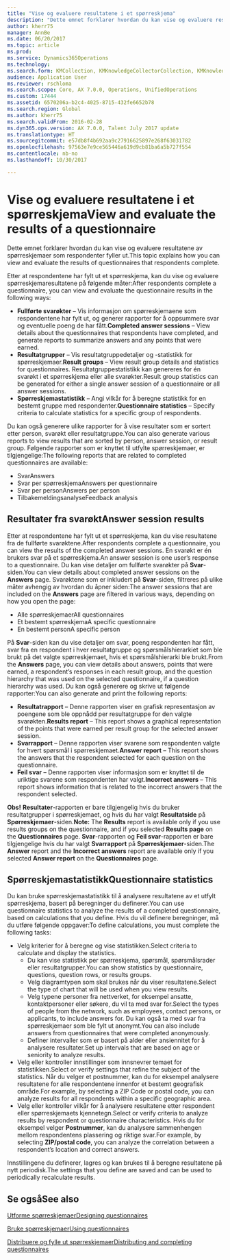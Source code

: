 ```yaml
---
title: "Vise og evaluere resultatene i et spørreskjema"
description: "Dette emnet forklarer hvordan du kan vise og evaluere resultatene av spørreskjemaer som respondenter fyller ut."
author: kherr75
manager: AnnBe
ms.date: 06/20/2017
ms.topic: article
ms.prod: 
ms.service: Dynamics365Operations
ms.technology: 
ms.search.form: KMCollection, KMKnowledgeCollectorCollection, KMKnowledgeCollectorUserResults
audience: Application User
ms.reviewer: rschloma
ms.search.scope: Core, AX 7.0.0, Operations, UnifiedOperations
ms.custom: 17444
ms.assetid: 6570206a-b2c4-4025-8715-432fe6652b78
ms.search.region: Global
ms.author: kherr75
ms.search.validFrom: 2016-02-28
ms.dyn365.ops.version: AX 7.0.0, Talent July 2017 update
ms.translationtype: HT
ms.sourcegitcommit: e57db8f4b692aa9c27916625897e268f63031782
ms.openlocfilehash: 97563e7e9ce565446a619d9cb81ba6a5b727f554
ms.contentlocale: nb-no
ms.lasthandoff: 10/30/2017

---
```


# <a name="view-and-evaluate-the-results-of-a-questionnaire"></a><span data-ttu-id="dc021-103">Vise og evaluere resultatene i et spørreskjema</span><span class="sxs-lookup"><span data-stu-id="dc021-103">View and evaluate the results of a questionnaire</span></span>

<span data-ttu-id="dc021-104">Dette emnet forklarer hvordan du kan vise og evaluere resultatene av spørreskjemaer som respondenter fyller ut.</span><span class="sxs-lookup"><span data-stu-id="dc021-104">This topic explains how you can view and evaluate the results of questionnaires that respondents complete.</span></span> 

<span data-ttu-id="dc021-105">Etter at respondentene har fylt ut et spørreskjema, kan du vise og evaluere spørreskjemaresultatene på følgende måter:</span><span class="sxs-lookup"><span data-stu-id="dc021-105">After respondents complete a questionnaire, you can view and evaluate the questionnaire results in the following ways:</span></span>

-   <span data-ttu-id="dc021-106">**Fullførte svarøkter** – Vis informasjon om spørreskjemaene som respondentene har fylt ut, og generer rapporter for å oppsummere svar og eventuelle poeng de har fått.</span><span class="sxs-lookup"><span data-stu-id="dc021-106">**Completed answer sessions** – View details about the questionnaires that respondents have completed, and generate reports to summarize answers and any points that were earned.</span></span>
-   <span data-ttu-id="dc021-107">**Resultatgrupper** – Vis resultatgruppedetaljer og -statistikk for spørreskjemaer.</span><span class="sxs-lookup"><span data-stu-id="dc021-107">**Result groups** – View result group details and statistics for questionnaires.</span></span> <span data-ttu-id="dc021-108">Resultatgruppestatistikk kan genereres for én svarøkt i et spørreskjema eller alle svarøkter.</span><span class="sxs-lookup"><span data-stu-id="dc021-108">Result group statistics can be generated for either a single answer session  of a questionnaire or all answer sessions.</span></span>
-   <span data-ttu-id="dc021-109">**Spørreskjemastatistikk** – Angi vilkår for å beregne statistikk for en bestemt gruppe med respondenter.</span><span class="sxs-lookup"><span data-stu-id="dc021-109">**Questionnaire statistics** – Specify criteria to calculate statistics for a specific group of respondents.</span></span>

<span data-ttu-id="dc021-110">Du kan også generere ulike rapporter for å vise resultater som er sortert etter person, svarøkt eller resultatgruppe.</span><span class="sxs-lookup"><span data-stu-id="dc021-110">You can also generate various reports to view results that are sorted by person, answer session, or result group.</span></span> <span data-ttu-id="dc021-111">Følgende rapporter som er knyttet til utfylte spørreskjemaer, er tilgjengelige:</span><span class="sxs-lookup"><span data-stu-id="dc021-111">The following reports that are related to completed questionnaires are available:</span></span>

-   <span data-ttu-id="dc021-112">Svar</span><span class="sxs-lookup"><span data-stu-id="dc021-112">Answers</span></span>
-   <span data-ttu-id="dc021-113">Svar per spørreskjema</span><span class="sxs-lookup"><span data-stu-id="dc021-113">Answers per questionnaire</span></span>
-   <span data-ttu-id="dc021-114">Svar per person</span><span class="sxs-lookup"><span data-stu-id="dc021-114">Answers per person</span></span>
-   <span data-ttu-id="dc021-115">Tilbakemeldingsanalyse</span><span class="sxs-lookup"><span data-stu-id="dc021-115">Feedback analysis</span></span>

## <a name="answer-session-results"></a><span data-ttu-id="dc021-116">Resultater fra svarøkt</span><span class="sxs-lookup"><span data-stu-id="dc021-116">Answer session results</span></span>
<span data-ttu-id="dc021-117">Etter at respondentene har fylt ut et spørreskjema, kan du vise resultatene fra de fullførte svarøktene.</span><span class="sxs-lookup"><span data-stu-id="dc021-117">After respondents complete a questionnaire, you can view the results of the completed answer sessions.</span></span> <span data-ttu-id="dc021-118">En svarøkt er én brukers svar på et spørreskjema.</span><span class="sxs-lookup"><span data-stu-id="dc021-118">An answer session is one user’s response to a questionnaire.</span></span> <span data-ttu-id="dc021-119">Du kan vise detaljer om fullførte svarøkter på **Svar**-siden.</span><span class="sxs-lookup"><span data-stu-id="dc021-119">You can view details about completed answer sessions on the **Answers** page.</span></span> <span data-ttu-id="dc021-120">Svarøktene som er inkludert på **Svar**-siden, filtreres på ulike måter avhengig av hvordan du åpner siden:</span><span class="sxs-lookup"><span data-stu-id="dc021-120">The answer sessions that are included on the **Answers** page are filtered in various ways, depending on how you open the page:</span></span>

-   <span data-ttu-id="dc021-121">Alle spørreskjemaer</span><span class="sxs-lookup"><span data-stu-id="dc021-121">All questionnaires</span></span>
-   <span data-ttu-id="dc021-122">Et bestemt spørreskjema</span><span class="sxs-lookup"><span data-stu-id="dc021-122">A specific questionnaire</span></span>
-   <span data-ttu-id="dc021-123">En bestemt person</span><span class="sxs-lookup"><span data-stu-id="dc021-123">A specific person</span></span>

<span data-ttu-id="dc021-124">På **Svar**-siden kan du vise detaljer om svar, poeng respondenten har fått, svar fra en respondent i hver resultatgruppe og spørsmålshierarkiet som ble brukt på det valgte spørreskjemaet, hvis et spørsmålshierarki ble brukt.</span><span class="sxs-lookup"><span data-stu-id="dc021-124">From the **Answers** page, you can view details about answers, points that were earned, a respondent’s responses in each result group, and the question hierarchy that was used on the selected questionnaire, if a question hierarchy was used.</span></span> <span data-ttu-id="dc021-125">Du kan også generere og skrive ut følgende rapporter:</span><span class="sxs-lookup"><span data-stu-id="dc021-125">You can also generate and print the following reports:</span></span>

-   <span data-ttu-id="dc021-126">**Resultatrapport** – Denne rapporten viser en grafisk representasjon av poengene som ble oppnådd per resultatgruppe for den valgte svarøkten.</span><span class="sxs-lookup"><span data-stu-id="dc021-126">**Results report** – This report shows a graphical representation of the points that were earned per result group for the selected answer session.</span></span>
-   <span data-ttu-id="dc021-127">**Svarrapport** – Denne rapporten viser svarene som respondenten valgte for hvert spørsmål i spørreskjemaet.</span><span class="sxs-lookup"><span data-stu-id="dc021-127">**Answer report** – This report shows the answers that the respondent selected for each question on the questionnaire.</span></span>
-   <span data-ttu-id="dc021-128">**Feil svar** – Denne rapporten viser informasjon som er knyttet til de uriktige svarene som respondenten har valgt.</span><span class="sxs-lookup"><span data-stu-id="dc021-128">**Incorrect answers** – This report shows information that is related to the incorrect answers that the respondent selected.</span></span>

<span data-ttu-id="dc021-129">**Obs!** **Resultater**-rapporten er bare tilgjengelig hvis du bruker resultatgrupper i spørreskjemaet, og hvis du har valgt **Resultatside** på **Spørreskjemaer**-siden.</span><span class="sxs-lookup"><span data-stu-id="dc021-129">**Note:** The **Results** report is available only if you use results groups on the questionnaire, and if you selected **Results page** on the **Questionnaires** page.</span></span> <span data-ttu-id="dc021-130">**Svar**-rapporten og **Feil svar**-rapporten er bare tilgjengelige hvis du har valgt **Svarrapport** på **Spørreskjemaer**-siden.</span><span class="sxs-lookup"><span data-stu-id="dc021-130">The **Answer** report and the **Incorrect answers** report are available only if you selected **Answer report** on the **Questionnaires** page.</span></span>

## <a name="questionnaire-statistics"></a><span data-ttu-id="dc021-131">Spørreskjemastatistikk</span><span class="sxs-lookup"><span data-stu-id="dc021-131">Questionnaire statistics</span></span>
<span data-ttu-id="dc021-132">Du kan bruke spørreskjemastatistikk til å analysere resultatene av et utfylt spørreskjema, basert på beregninger du definerer.</span><span class="sxs-lookup"><span data-stu-id="dc021-132">You can use questionnaire statistics to analyze the results of a completed questionnaire, based on calculations that you define.</span></span> <span data-ttu-id="dc021-133">Hvis du vil definere beregninger, må du utføre følgende oppgaver:</span><span class="sxs-lookup"><span data-stu-id="dc021-133">To define calculations, you must complete the following tasks:</span></span>

-   <span data-ttu-id="dc021-134">Velg kriterier for å beregne og vise statistikken.</span><span class="sxs-lookup"><span data-stu-id="dc021-134">Select criteria to calculate and display the statistics.</span></span>
    -   <span data-ttu-id="dc021-135">Du kan vise statistikk per spørreskjema, spørsmål, spørsmålsrader eller resultatgrupper.</span><span class="sxs-lookup"><span data-stu-id="dc021-135">You can show statistics by questionnaire, questions, question rows, or results groups.</span></span>
    -   <span data-ttu-id="dc021-136">Velg diagramtypen som skal brukes når du viser resultatene.</span><span class="sxs-lookup"><span data-stu-id="dc021-136">Select the type of chart that will be used when you view results.</span></span>
    -   <span data-ttu-id="dc021-137">Velg typene personer fra nettverket, for eksempel ansatte, kontaktpersoner eller søkere, du vil ta med svar for.</span><span class="sxs-lookup"><span data-stu-id="dc021-137">Select the types of people from the network, such as employees, contact persons, or applicants, to include answers for.</span></span> <span data-ttu-id="dc021-138">Du kan også ta med svar fra spørreskjemaer som ble fylt ut anonymt.</span><span class="sxs-lookup"><span data-stu-id="dc021-138">You can also include answers from questionnaires that were completed anonymously.</span></span>
    -   <span data-ttu-id="dc021-139">Definer intervaller som er basert på alder eller ansiennitet for å analysere resultater.</span><span class="sxs-lookup"><span data-stu-id="dc021-139">Set up intervals that are based on age or seniority to analyze results.</span></span>
-   <span data-ttu-id="dc021-140">Velg eller kontroller innstillinger som innsnevrer temaet for statistikken.</span><span class="sxs-lookup"><span data-stu-id="dc021-140">Select or verify settings that refine the subject of the statistics.</span></span> <span data-ttu-id="dc021-141">Når du velger et postnummer, kan du for eksempel analysere resultatene for alle respondentene innenfor et bestemt geografisk område.</span><span class="sxs-lookup"><span data-stu-id="dc021-141">For example, by selecting a ZIP Code or postal code, you can analyze results for all respondents within a specific geographic area.</span></span>
-   <span data-ttu-id="dc021-142">Velg eller kontroller vilkår for å analysere resultatene etter respondent eller spørreskjemaets kjennetegn.</span><span class="sxs-lookup"><span data-stu-id="dc021-142">Select or verify criteria to analyze results by respondent or questionnaire characteristics.</span></span> <span data-ttu-id="dc021-143">Hvis du for eksempel velger **Postnummer**, kan du analysere sammenhengen mellom respondentens plassering og riktige svar.</span><span class="sxs-lookup"><span data-stu-id="dc021-143">For example, by selecting **ZIP/postal code**, you can analyze the correlation between a respondent’s location and correct answers.</span></span>

<span data-ttu-id="dc021-144">Innstillingene du definerer, lagres og kan brukes til å beregne resultatene på nytt periodisk.</span><span class="sxs-lookup"><span data-stu-id="dc021-144">The settings that you define are saved and can be used to periodically recalculate results.</span></span>

<a name="see-also"></a><span data-ttu-id="dc021-145">Se også</span><span class="sxs-lookup"><span data-stu-id="dc021-145">See also</span></span>
--------

[<span data-ttu-id="dc021-146">Utforme spørreskjemaer</span><span class="sxs-lookup"><span data-stu-id="dc021-146">Designing questionnaires</span></span>](design-questionnaires.md)

[<span data-ttu-id="dc021-147">Bruke spørreskjemaer</span><span class="sxs-lookup"><span data-stu-id="dc021-147">Using questionnaires</span></span>](questionnaires.md)

[<span data-ttu-id="dc021-148">Distribuere og fylle ut spørreskjemaer</span><span class="sxs-lookup"><span data-stu-id="dc021-148">Distributing and completing questionnaires</span></span>](distribute-questionnaires.md)


